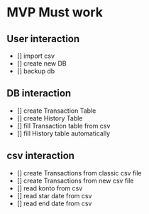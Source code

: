 # MVP Must work

## User interaction

- [] import csv
- [] create new DB
- [] backup db

## DB interaction

- [] create Transaction Table
- [] create History Table
- [] fill Transaction table from csv
- [] fill History table automatically

## csv interaction

- [] create Transactions from classic csv file
- [] create Transactions from new csv file
- [] read konto from csv
- [] read star date from csv
- [] read end date from csv 
